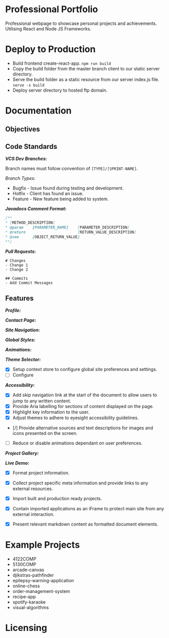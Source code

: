 # Professional Portfolio
Professional webpage to showcase personal projects and achievements.
Utilising React and Node JS Frameworks.

# Deploy to Production

* Build frontend create-react-app. `npm run build`
* Copy the build folder from the master branch client to our static server directory.
* Serve the build folder as a static resource from our server index.js file. `serve -s build`
* Deploy server directory to hosted ftp domain.



# Documentation



## Objectives



## Code Standards

***VCS Dev Branches:***

Branch names must follow convention of `[TYPE]/[SPRINT-NAME]`.

*Branch Types:*

- Bugfix - Issue found during testing and development.
- Hotfix - Client has found an issue.
- Feature - New feature being added to system.

***Javadocs Comment Format:***

```java
/**
* [METHOD_DESCRIPTION]
* @param    [PARAMETER_NAME]    [PARAMETER_DESCRIPTION]
* @return                       [RETURN_VALUE_DESCRIPTION]
* @see      [OBJECT_RETURN_VALUE]
**/
```

***Pull Requests:***

```
# Changes
- Change 1
- Change 2

## Commits
- Add Commit Messages
```

## Features

***Profile:***

***Contact Page:***

***Site Navigation:***

***Global Styles:***

***Animations:***

***Theme Selector:***
* [x] Setup context store to configure global site preferences and settings.
* [ ] Configure  

***Accessibility:***
* [x] Add skip navigation link at the start of the document to allow users to jump to any written content. 
* [x] Provide Aria labelling for sections of content displayed on the page.
* [x] Highlight key information to the user.
* [x] Adjust themes to adhere to eyesight accessibility guidelines.
* [/] Provide alternative sources and text descriptions for images and icons presented on the screen.
* [ ] Reduce or disable animations dependant on user preferences.

***Project Gallery:***

***Live Demo:***
* [x] Format project information.
* [x] Collect project specific meta information and provide links to any external resources.
* [x] Import built and production ready projects.
* [x] Contain imported applications as an iFrame to protect main site from any external interaction.
* [x] Present relevant markdown content as formatted document elements.



# Example Projects

* 4122COMP
* 5130COMP
* arcade-canvas
* djikstras-pathfinder
* epilepsy-warning-application
* online-chess
* order-management-system
* recipe-app
* spotify-karaoke
* visual-algorithms



# Licensing
